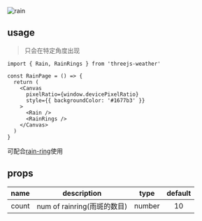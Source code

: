 ![rain](https://user-images.githubusercontent.com/6839576/83318117-40741480-a264-11ea-9f28-e4e4b55326dd.gif)

## usage
> 只会在特定角度出现

```tsx
import { Rain, RainRings } from 'threejs-weather'

const RainPage = () => {
  return (
    <Canvas
      pixelRatio={window.devicePixelRatio}
      style={{ backgroundColor: '#1677b3' }}
    >
      <Rain />
      <RainRings />
    </Canvas>
  )
}
```

可配合[rain-ring](/docs/rain-rings.md)使用

## props

| name  |          description          |  type  | default |
| :---: | :---------------------------: | :----: | :-----: |
| count |  num of rainring(雨斑的数目)  | number |   10   |